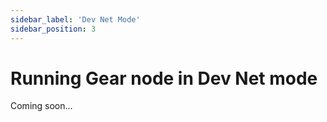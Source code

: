 ```yaml
---
sidebar_label: 'Dev Net Mode'
sidebar_position: 3
---
```


# Running Gear node in Dev Net mode

Coming soon...
